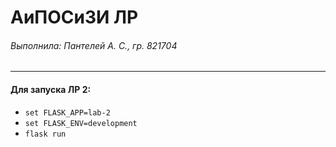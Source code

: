 # АиПОСиЗИ ЛР
###### Выполнила: Пантелей А. С., гр. 821704

---
#### Для запуска ЛР 2:
-  `set FLASK_APP=lab-2`
-  `set FLASK_ENV=development`
-  `flask run`
